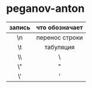 # peganov-anton

| запись | что обозначает |
| :---: | :---: |
| \\n | перенос строки |
| \\t | табуляция |
| \\\\ | \\ |
| \\" | " |
| \\' | ' |
